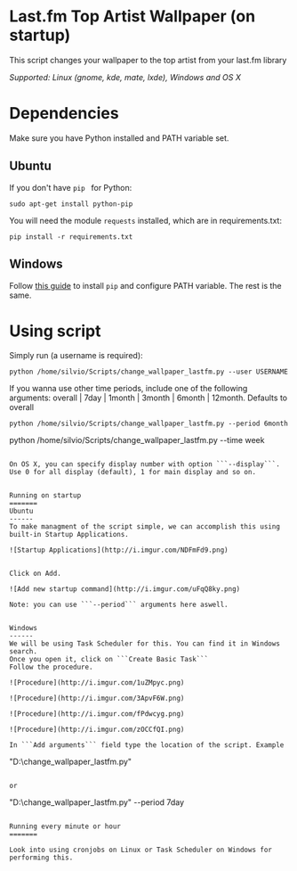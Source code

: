 # Last.fm Top Artist Wallpaper (on startup)
This script changes your wallpaper to the top artist from your last.fm library 


*Supported: Linux (gnome, kde, mate, lxde), Windows and OS X*

Dependencies
=======
Make sure you have Python installed and PATH variable set.

Ubuntu
------
If you don't have ```pip ``` for Python:
```
sudo apt-get install python-pip
```

You will need the module ```requests```  installed, which are in requirements.txt:

```
pip install -r requirements.txt
```

Windows
------
Follow [this guide](https://pip.pypa.io/en/stable/installing/) to install  ```pip```  and configure PATH variable.
The rest is the same.

Using script
=======

Simply run (a username is required):
```
python /home/silvio/Scripts/change_wallpaper_lastfm.py --user USERNAME
```

If you wanna use other time periods, include one of the following arguments: overall | 7day | 1month | 3month | 6month | 12month. Defaults to overall
```
python /home/silvio/Scripts/change_wallpaper_lastfm.py --period 6month
```
python /home/silvio/Scripts/change_wallpaper_lastfm.py --time week 
```

On OS X, you can specify display number with option ```--display```. Use 0 for all display (default), 1 for main display and so on.


Running on startup
=======
Ubuntu
------
To make managment of the script simple, we can accomplish this using built-in Startup Applications.

![Startup Applications](http://i.imgur.com/NDFmFd9.png)


Click on Add.

![Add new startup command](http://i.imgur.com/uFqQ8ky.png)

Note: you can use ```--period``` arguments here aswell.


Windows
------
We will be using Task Scheduler for this. You can find it in Windows search.
Once you open it, click on ```Create Basic Task```
Follow the procedure.

![Procedure](http://i.imgur.com/1uZMpyc.png)

![Procedure](http://i.imgur.com/3ApvF6W.png)

![Procedure](http://i.imgur.com/fPdwcyg.png)

![Procedure](http://i.imgur.com/zOCCfQI.png)

In ```Add arguments``` field type the location of the script. Example

```
"D:\change_wallpaper_lastfm.py" 
```

or 

```
"D:\change_wallpaper_lastfm.py" --period 7day 
```

Running every minute or hour
=======

Look into using cronjobs on Linux or Task Scheduler on Windows for performing this.
